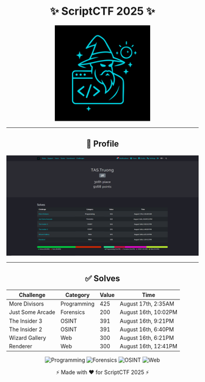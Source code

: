 <h1 align="center">✨ ScriptCTF 2025 ✨</h1>

<p align="center">
  <img src="https://github.com/QuangTruongTlu/WriteUp/blob/main/ScriptCTF-2025/ImageSource/final_logo.png?raw=true" 
       alt="ScriptCTF Logo" width="250"/>
</p>

---

<h2 align="center">👤 Profile</h2>

<p align="center">
  <img src="https://github.com/QuangTruongTlu/WriteUp/blob/main/ScriptCTF-2025/ImageSource/Profile.png?raw=true" 
       alt="Profile" />
</p>

---


<h2 align="center">✅ Solves</h2>

<div align="center">

| Challenge         | Category     | Value | Time                |
|-------------------|-------------|-------|---------------------|
| More Divisors     | Programming | 425   | August 17th, 2:35AM |
| Just Some Arcade  | Forensics   | 200   | August 16th, 10:02PM|
| The Insider 3     | OSINT       | 391   | August 16th, 9:21PM |
| The Insider 2     | OSINT       | 391   | August 16th, 6:40PM |
| Wizard Gallery    | Web         | 300   | August 16th, 6:21PM |
| Renderer          | Web         | 300   | August 16th, 12:41PM|

![Programming](https://img.shields.io/badge/Programming-20%25-4caf50)
![Forensics](https://img.shields.io/badge/Forensics-20%25-2196f3)
![OSINT](https://img.shields.io/badge/OSINT-30%25-ff9800)
![Web](https://img.shields.io/badge/Web-30%25-9c27b0)

</div>



<p align="center">⚡ Made with ❤️ for ScriptCTF 2025 ⚡</p>

